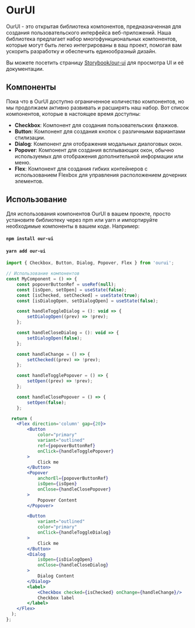 # OurUI

OurUI - это открытая библиотека компонентов, предназначенная для создания пользовательского интерфейса веб-приложений. Наша библиотека предлагает набор многофункциональных компонентов, которые могут быть легко интегрированы в ваш проект, помогая вам ускорить разработку и обеспечить единообразный дизайн.

Вы можете посетить страницу [Storybook/our-ui](https://6602cce8503596ca661e35c8-gvypvskgwd.chromatic.com/) для просмотра UI и её документации.

## Компоненты

Пока что в OurUI доступно ограниченное количество компонентов, но мы продолжаем активно развивать и расширять наш набор. Вот список компонентов, которые в настоящее время доступны:

-   **Checkbox**: Компонент для создания пользовательских флажков.
-   **Button**: Компонент для создания кнопок с различными вариантами стилизации.
-   **Dialog**: Компонент для отображения модальных диалоговых окон.
-   **Popover**: Компонент для создания всплывающих окон, обычно используемых для отображения дополнительной информации или меню.
-   **Flex**: Компонент для создания гибких контейнеров с использованием Flexbox для управления расположением дочерних элементов.

## Использование

Для использования компонентов OurUI в вашем проекте, просто установите библиотеку через npm или yarn и импортируйте необходимые компоненты в вашем коде. Например:

#### `npm install our-ui`

#### `yarn add our-ui`

```jsx
import { Checkbox, Button, Dialog, Popover, Flex } from 'ourui';

// Использование компонентов
const MyComponent = () => {
    const popoverButtonRef = useRef(null);
    const [isOpen, setOpen] = useState(false);
    const [isChecked, setChecked] = useState(true);
    const [isDialogOpen, setDialogOpen] = useState(false);

    const handleToggleDialog = (): void => {
        setDialogOpen((prev) => !prev);
    };

    const handleCloseDialog = (): void => {
        setDialogOpen(false);
    };

    const handleChange = () => {
        setChecked((prev) => !prev);
    };

    const handleTogglePopover = () => {
        setOpen((prev) => !prev);
    };

    const handleClosePopover = () => {
        setOpen(false);
    };

  return (
    <Flex direction='column' gap={20}>
        <Button 
            color="primary" 
            variant="outlined" 
            ref={popoverButtonRef} 
            onClick={handleTogglePopover}
        >
            Click me
        </Button>
        <Popover 
            anchorEl={popoverButtonRef} 
            isOpen={isOpen} 
            onClose={handleClosePopover}
        >
            Popover Content
        </Popover>

        <Button 
            variant="outlined" 
            color="primary" 
            onClick={handleToggleDialog}
        >
            Click me
        </Button>
        <Dialog 
            isOpen={isDialogOpen} 
            onClose={handleCloseDialog}
        >
            Dialog Content
        </Dialog>
        <label>
            <Checkbox checked={isChecked} onChange={handleChange}/>
            Checkbox label
        </label>
    </Flex>
  );
};
```
